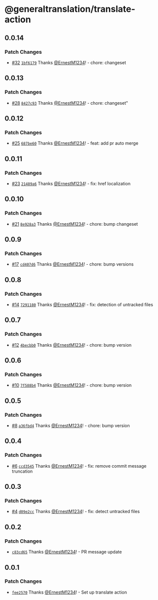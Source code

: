 # @generaltranslation/translate-action

## 0.0.14

### Patch Changes

- [#32](https://github.com/generaltranslation/translate/pull/32) [`1bf6179`](https://github.com/generaltranslation/translate/commit/1bf617993fc41ac8262e1fde97a040d3ee237f6b) Thanks [@ErnestM1234](https://github.com/ErnestM1234)! - chore: changeset

## 0.0.13

### Patch Changes

- [#28](https://github.com/generaltranslation/translate/pull/28) [`8427c93`](https://github.com/generaltranslation/translate/commit/8427c9334c2bc40fff8fa0b1a12693e8ac34ddcb) Thanks [@ErnestM1234](https://github.com/ErnestM1234)! - chore: changeset"

## 0.0.12

### Patch Changes

- [#25](https://github.com/generaltranslation/translate/pull/25) [`687be60`](https://github.com/generaltranslation/translate/commit/687be609bf597dbceb820c077b2f9ec341107fbe) Thanks [@ErnestM1234](https://github.com/ErnestM1234)! - feat: add pr auto merge

## 0.0.11

### Patch Changes

- [#23](https://github.com/generaltranslation/translate/pull/23) [`21489a6`](https://github.com/generaltranslation/translate/commit/21489a6c35a15bc6f848629cc59183a246f713f8) Thanks [@ErnestM1234](https://github.com/ErnestM1234)! - fix: href localization

## 0.0.10

### Patch Changes

- [#21](https://github.com/generaltranslation/translate/pull/21) [`8e928a3`](https://github.com/generaltranslation/translate/commit/8e928a3c0eb0eac0059735d89884d61efeaad191) Thanks [@ErnestM1234](https://github.com/ErnestM1234)! - chore: bump changeset

## 0.0.9

### Patch Changes

- [#17](https://github.com/generaltranslation/translate/pull/17) [`cd407d6`](https://github.com/generaltranslation/translate/commit/cd407d65905f2baa73f2cf59fa0f1a5f588fe496) Thanks [@ErnestM1234](https://github.com/ErnestM1234)! - chore: bump versions

## 0.0.8

### Patch Changes

- [#14](https://github.com/generaltranslation/translate/pull/14) [`7291180`](https://github.com/generaltranslation/translate/commit/7291180f6f5d47efbcbe9e42d1eac5c4cbe42fa7) Thanks [@ErnestM1234](https://github.com/ErnestM1234)! - fix: detection of untracked files

## 0.0.7

### Patch Changes

- [#12](https://github.com/generaltranslation/translate/pull/12) [`4becbb0`](https://github.com/generaltranslation/translate/commit/4becbb0cfc71d111cd0f40e90de70329824335e1) Thanks [@ErnestM1234](https://github.com/ErnestM1234)! - chore: bump version

## 0.0.6

### Patch Changes

- [#10](https://github.com/generaltranslation/translate/pull/10) [`7f588b4`](https://github.com/generaltranslation/translate/commit/7f588b4e38cbbf3890c16dc1e9e787a1a462819c) Thanks [@ErnestM1234](https://github.com/ErnestM1234)! - chore: bump version

## 0.0.5

### Patch Changes

- [#8](https://github.com/generaltranslation/translate/pull/8) [`a36fbd4`](https://github.com/generaltranslation/translate/commit/a36fbd47208e6a47a13fc05b291823685965aa8d) Thanks [@ErnestM1234](https://github.com/ErnestM1234)! - chore: bump version

## 0.0.4

### Patch Changes

- [#6](https://github.com/generaltranslation/translate/pull/6) [`ccd3545`](https://github.com/generaltranslation/translate/commit/ccd354575f639b5bc5fd3b1bcc28e3df9bd5d0f8) Thanks [@ErnestM1234](https://github.com/ErnestM1234)! - fix: remove commit message truncation

## 0.0.3

### Patch Changes

- [#4](https://github.com/generaltranslation/translate/pull/4) [`d09e2cc`](https://github.com/generaltranslation/translate/commit/d09e2ccdd99f733d4f635f85df65f246b62cc392) Thanks [@ErnestM1234](https://github.com/ErnestM1234)! - fix: detect untracked files

## 0.0.2

### Patch Changes

- [`c83cd65`](https://github.com/generaltranslation/translate/commit/c83cd65018471c46560bc1c767a86eec271466f8) Thanks [@ErnestM1234](https://github.com/ErnestM1234)! - PR message update

## 0.0.1

### Patch Changes

- [`fee2570`](https://github.com/generaltranslation/translate/commit/fee25707984c4c06e20fdd4f9b8d7e810be62bf2) Thanks [@ErnestM1234](https://github.com/ErnestM1234)! - Set up translate action

